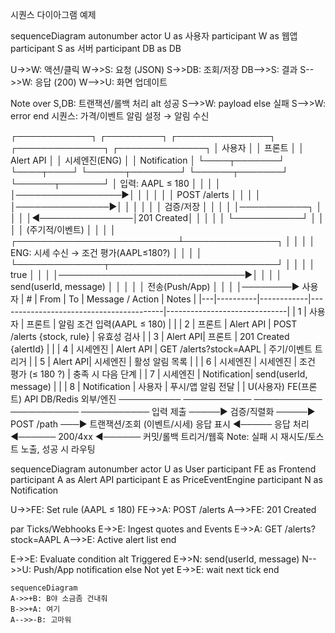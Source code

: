 시퀀스 다이아그램 예제

sequenceDiagram
  autonumber
  actor U as 사용자
  participant W as 웹앱
  participant S as 서버
  participant DB as DB

  U->>W: 액션/클릭
  W->>S: 요청 (JSON)
  S->>DB: 조회/저장
  DB-->>S: 결과
  S-->>W: 응답 (200)
  W-->>U: 화면 업데이트

  Note over S,DB: 트랜잭션/롤백 처리
  alt 성공
    S-->>W: payload
  else 실패
    S-->>W: error
  end
시퀀스: 가격/이벤트 알림 설정 → 알림 수신

┌────────────┐     ┌─────────┐     ┌───────────────┐     ┌──────────────┐     ┌──────────────┐
│   사용자   │     │ 프론트  │     │   Alert API   │     │ 시세엔진(ENG) │     │ Notification │
└────┬───────┘     └────┬────┘     └──────┬────────┘     └──────┬───────┘     └──────┬───────┘
     │ 입력: AAPL ≤ 180 │                │                         │                     │
     │─────────────────▶│                │                         │                     │
     │                  │ POST /alerts   │                         │                     │
     │                  │───────────────▶│                         │                     │
     │                  │                │ 검증/저장               │                     │
     │                  │                │───────────┐             │                     │
     │                  │◀───────────────│201 Created│             │                     │
     │                  │                └───────────┘             │                     │
     │                  │                         (주기적/이벤트)  │                     │
     │                  │                ┌──────────────────────────┴───────────────┐    │
     │                  │                │  ENG: 시세 수신 → 조건 평가(AAPL≤180?)  │    │
     │                  │                └──────────────┬───────────────────────────┘    │
     │                  │                               │  true                         │
     │                  │                               │──────────────────────────────▶│
     │                  │                               │ send(userId, message)         │
     │                  │                               │                               │ 전송(Push/App)
     │                  │                               │                               │────────▶ 사용자
| # | From     | To         | Message / Action                        | Notes                        |
|---|----------|------------|-----------------------------------------|------------------------------|
| 1 | 사용자   | 프론트     | 알림 조건 입력(AAPL ≤ 180)              |                              |
| 2 | 프론트   | Alert API  | POST /alerts {stock, rule}              | 유효성 검사                  |
| 3 | Alert API| 프론트     | 201 Created {alertId}                    |                              |
| 4 | 시세엔진 | Alert API  | GET /alerts?stock=AAPL                  | 주기/이벤트 트리거           |
| 5 | Alert API| 시세엔진   | 활성 알림 목록                           |                              |
| 6 | 시세엔진 | 시세엔진   | 조건 평가 (≤ 180 ?)                      | 충족 시 다음 단계            |
| 7 | 시세엔진 | Notification| send(userId, message)                  |                              |
| 8 | Notification | 사용자 | 푸시/앱 알림 전달                        |                              |
U(사용자)         FE(프론트)          API                DB/Redis            외부/엔진
──────────        ───────────          ───────────        ───────────         ───────────
입력 제출 ─────▶  검증/직렬화 ─────▶   POST /path ───▶    트랜잭션/조회        (이벤트/시세)
응답 표시 ◀─────  응답 처리  ◀──────   200/4xx ◀──────    커밋/롤백            트리거/웹훅
Note: 실패 시 재시도/토스트 노출, 성공 시 라우팅

sequenceDiagram
  autonumber
  actor U as User
  participant FE as Frontend
  participant A as Alert API
  participant E as PriceEventEngine
  participant N as Notification

  U->>FE: Set rule (AAPL ≤ 180)
  FE->>A: POST /alerts
  A-->>FE: 201 Created

  par Ticks/Webhooks
    E->>E: Ingest quotes
  and Events
    E->>A: GET /alerts?stock=AAPL
    A-->>E: Active alert list
  end

  E->>E: Evaluate condition
  alt Triggered
    E->>N: send(userId, message)
    N-->>U: Push/App notification
  else Not yet
    E->>E: wait next tick
  end

```mermaid
sequenceDiagram
A->>+B: B야 소금좀 건내줘
B->>+A: 여기
A-->>-B: 고마워
```